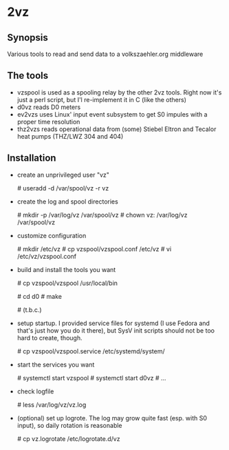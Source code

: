 # 2vz

## Synopsis

Various tools to read and send data to a volkszaehler.org middleware

## The tools

* vzspool is used as a spooling relay by the other 2vz tools. Right now it's just a perl script, but I'l re-implement it in C (like the others)
* d0vz reads D0 meters 
* ev2vzs uses Linux' input event subsystem to get S0 impules with a proper time resolution
* thz2vzs reads operational data from (some) Stiebel Eltron and Tecalor heat pumps (THZ/LWZ 304 and 404)

## Installation

* create an unprivileged user "vz"

	\# useradd -d /var/spool/vz -r vz

* create the log and spool directories

	\# mkdir -p /var/log/vz /var/spool/vz
	\# chown vz: /var/log/vz /var/spool/vz

* customize configuration

	\# mkdir /etc/vz
	\# cp vzspool/vzspool.conf /etc/vz
	\# vi /etc/vz/vzspool.conf

* build and install the tools you want

	\# cp vzspool/vzspool /usr/local/bin

	\# cd d0
	\# make

	\# (t.b.c.)

* setup startup. I provided service files for systemd (I use Fedora and that's just how you do it there), but SysV init scripts should not be too hard to create, though.

	\# cp vzspool/vzspool.service /etc/systemd/system/

* start the services you want

	\# systemctl start vzspool
	\# systemctl start d0vz
	\# ...

* check logfile 

	\# less /var/log/vz/vz.log

* (optional) set up logrote. The log may grow quite fast (esp. with S0 input), so daily rotation is reasonable

	\# cp vz.logrotate /etc/logrotate.d/vz

